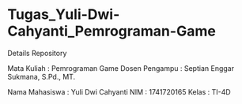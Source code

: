 # Tugas_Yuli-Dwi-Cahyanti_Pemrograman-Game
Details Repository

Mata Kuliah : Pemrograman Game
Dosen Pengampu : Septian Enggar Sukmana, S.Pd., MT.

Nama Mahasiswa : Yuli Dwi Cahyanti
NIM : 1741720165
Kelas : TI-4D
